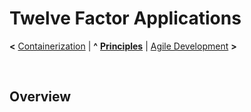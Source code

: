 # Twelve Factor Applications

**<** [Containerization](containers.md) | **^** **[Principles](readme.md)** | [Agile Development](agile.md) **>**

<br/>

## Overview



<br/>
